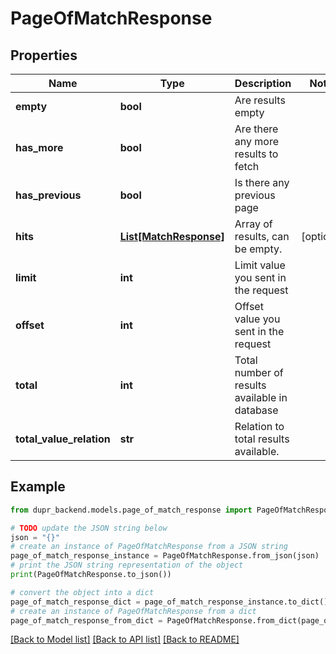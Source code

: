 # PageOfMatchResponse


## Properties

Name | Type | Description | Notes
------------ | ------------- | ------------- | -------------
**empty** | **bool** | Are results empty | 
**has_more** | **bool** | Are there any more results to fetch | 
**has_previous** | **bool** | Is there any previous page | 
**hits** | [**List[MatchResponse]**](MatchResponse.md) | Array of results, can be empty. | [optional] 
**limit** | **int** | Limit value you sent in the request | 
**offset** | **int** | Offset value you sent in the request | 
**total** | **int** | Total number of results available in database | 
**total_value_relation** | **str** | Relation to total results available. | 

## Example

```python
from dupr_backend.models.page_of_match_response import PageOfMatchResponse

# TODO update the JSON string below
json = "{}"
# create an instance of PageOfMatchResponse from a JSON string
page_of_match_response_instance = PageOfMatchResponse.from_json(json)
# print the JSON string representation of the object
print(PageOfMatchResponse.to_json())

# convert the object into a dict
page_of_match_response_dict = page_of_match_response_instance.to_dict()
# create an instance of PageOfMatchResponse from a dict
page_of_match_response_from_dict = PageOfMatchResponse.from_dict(page_of_match_response_dict)
```
[[Back to Model list]](../README.md#documentation-for-models) [[Back to API list]](../README.md#documentation-for-api-endpoints) [[Back to README]](../README.md)


